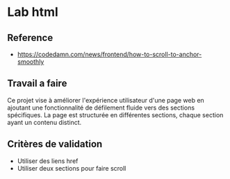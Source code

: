 # Lab html 

## Reference

- https://codedamn.com/news/frontend/how-to-scroll-to-anchor-smoothly

## Travail a faire 

Ce projet vise à améliorer l'expérience utilisateur d'une page web en ajoutant une fonctionnalité de défilement fluide vers des sections spécifiques. La page est structurée en différentes sections, chaque section ayant un contenu distinct.

## Critères de validation

- Utiliser des liens href
- Utiliser deux sections pour faire scroll 